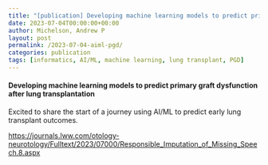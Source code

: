 ```yaml
---
title: "[publication] Developing machine learning models to predict primary graft dysfunction after lung transplantation"
date: 2023-07-04T00:00:00+00:00
author: Michelson, Andrew P
layout: post
permalink: /2023-07-04-aiml-pgd/
categories: publication
tags: [informatics, AI/ML, machine learning, lung transplant, PGD]
---
```


#### Developing machine learning models to predict primary graft dysfunction after lung transplantation <br>
Excited to share the start of a journey using AI/ML to predict early lung transplant outcomes. 

[https://journals.lww.com/otology-neurotology/Fulltext/2023/07000/Responsible_Imputation_of_Missing_Speech.8.aspx
](https://www.sciencedirect.com/science/article/abs/pii/S1600613523005804
)
